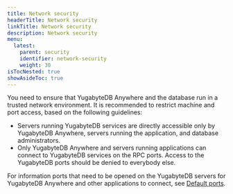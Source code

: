 ```yaml
---
title: Network security
headerTitle: Network security
linkTitle: Network security
description: Network security
menu:
  latest:
    parent: security
    identifier: network-security
    weight: 30
isTocNested: true
showAsideToc: true
---
```


You need to ensure that YugabyteDB Anywhere and the database run in a trusted network environment. It is recommended to restrict machine and port access, based on the following guidelines:

- Servers running YugabyteDB services are directly accessible only by YugabyteDB Anywhere, servers running the application, and database administrators.
- Only YugabyteDB Anywhere and servers running applications can connect to YugabyteDB services on the RPC ports. Access to the YugabyteDB ports should be denied to everybody else.

For information ports that need to be opened on the YugabyteDB servers for YugabyteDB Anywhere and other applications to connect, see [Default ports](../../../reference/configuration/default-ports).

